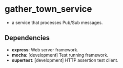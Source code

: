 # gather_town_service

- a service that processes Pub/Sub messages.

## Dependencies

- **express**: Web server framework.
- **mocha**: [development] Test running framework.
- **supertest**: [development] HTTP assertion test client.
